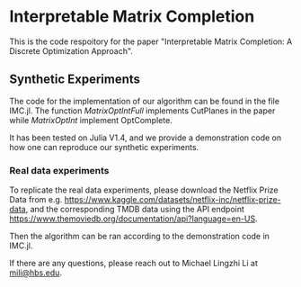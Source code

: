 # Interpretable Matrix Completion

This is the code respoitory for the paper "Interpretable Matrix Completion: A Discrete Optimization Approach". 

## Synthetic Experiments

The code for the implementation of our algorithm can be found in the file IMC.jl. The function *MatrixOptIntFull* implements CutPlanes in the paper while *MatrixOptInt* implement OptComplete. 

It has been tested on Julia V1.4, and we provide a demonstration code on how one can reproduce our synthetic experiments. 


### Real data experiments

To replicate the real data experiments, please download the Netflix Prize Data from e.g. https://www.kaggle.com/datasets/netflix-inc/netflix-prize-data, and 
the corresponding TMDB data using the API endpoint https://www.themoviedb.org/documentation/api?language=en-US.

Then the algorithm can be ran according to the demonstration code in IMC.jl. 

If there are any questions, please reach out to Michael Lingzhi Li at mili@hbs.edu. 